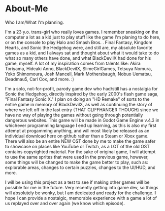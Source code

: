 # About-Me
Who I am/What I'm planning.


  I'm a 23 y.o. trans-girl who really loves games. I remember sneaking on the computer a lot as a kid just to play stuff like the game I'm planing to do here, or on the console to play Halo and Smash Bros. . Final Fantasy, Kingdom Hearts, and Sonic the Hedgehog were, and still are, my absolute favorite games as a kid, and I always sat and thought about what it would take to do what so many others have done, and what BlackDevilX had done for his game, myself. A lot of my inspiration comes from talents like: Akira Toriyama, Hideaki Anno, BlackDevilX, SlimeGirlGames, Tetsuya Nomura, Yoko Shimomoura, Josh Mancell, Mark Mothersbaugh, Nobuo Uematsu, Deadmau5, Carl Cox, and more. :)

  I'm a solo, not-for-profit, parody game dev who had/still has a nostalgia for Sonic the Hedgehog, directly inspired by the early 2000's flash game saga, "Final Fantasy Sonic X."
I plan on doing an "HD Remake" of sorts to the entire game in memory of BlackDevilX, as well as continuing the story of where we left off in the last entry (THAT CLIFFHANGER THOUGH) since we have no way of playing the games without going through potentially dangerous websites. This game will be made in Godot Game Engine v.4.3 in whichever programming language I end up learning, as this is also my first attempt at progamming anything, and will most likely be released as an individual download here on github rather than a Steam or Xbox game. There will also be an entire NEW OST done by me to make the game safer to showcase on places like YouTube or Twitch, as a LOT of the old OST contains copyrighted material. For the sake of original game, I will attempt to use the same sprites that were used in the previous game, however, some things will be changed to make the game better to play, such as: explorable areas, changes to certain puzzles, changes to the UI/HUD, and more. 

  I will be using this project as a test to see if making other games will be possible for me in the future. Very recently getting into game dev, so things will absolutely be wonky, but I am dedicated and ready for the challenge.  I hope I can provide a nostalgic, memorable experience with a game a lot of us replayed over and over again (we know which episode).

